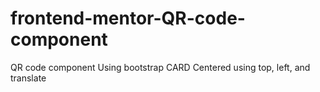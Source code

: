 # frontend-mentor-QR-code-component
QR code component 
Using bootstrap CARD
Centered using top, left, and translate
